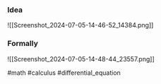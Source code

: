 ### Idea

![[Screenshot_2024-07-05-14-46-52_14384.png]]

### Formally
![[Screenshot_2024-07-05-14-48-44_23557.png]]

#math #calculus #differential_equation 



